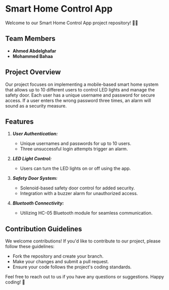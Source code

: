 
# Smart Home Control App

Welcome to our Smart Home Control App project repository! 🏡✨

## Team Members
- **Ahmed Abdelghafar**
- **Mohammed Bahaa**

## Project Overview

Our project focuses on implementing a mobile-based smart home system that allows up to 10 different users to control LED lights and manage the safety door. Each user has a unique username and password for secure access. If a user enters the wrong password three times, an alarm will sound as a security measure.

## Features

1. ***User Authentication:***
   - Unique usernames and passwords for up to 10 users.
   - Three unsuccessful login attempts trigger an alarm.

2. ***LED Light Control:***
   - Users can turn the LED lights on or off using the app.

3. ***Safety Door System:***
   - Solenoid-based safety door control for added security.
   - Integration with a buzzer alarm for unauthorized access.

4. ***Bluetooth Connectivity:***
   - Utilizing HC-05 Bluetooth module for seamless communication.

## Contribution Guidelines

We welcome contributions! If you'd like to contribute to our project, please follow these guidelines:

- Fork the repository and create your branch.
- Make your changes and submit a pull request.
- Ensure your code follows the project's coding standards.


Feel free to reach out to us if you have any questions or suggestions. Happy coding! 🚀
